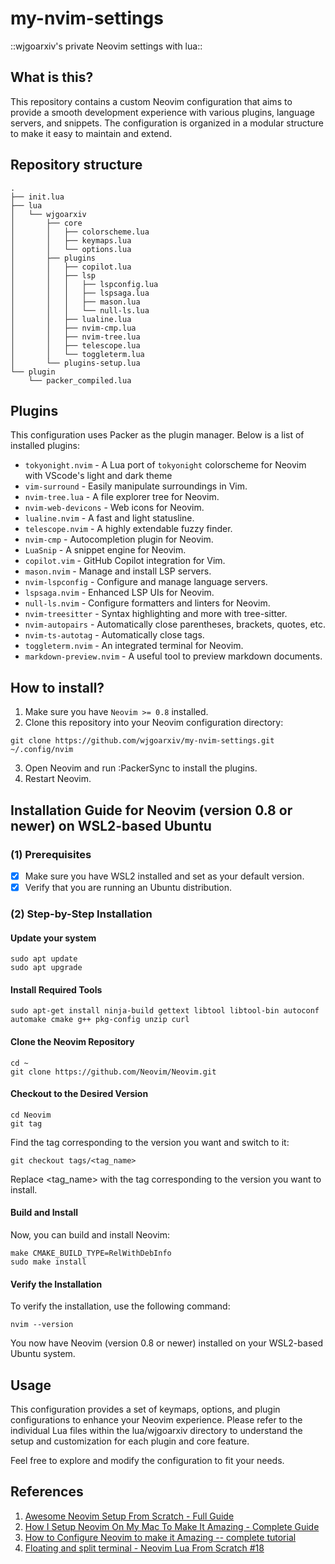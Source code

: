 # **my-nvim-settings**
::wjgoarxiv's private Neovim settings with lua::
## **What is this?**
This repository contains a custom Neovim configuration that aims to provide a smooth development experience with various plugins, language servers, and snippets. The configuration is organized in a modular structure to make it easy to maintain and extend.

## **Repository structure**
```shell
.
├── init.lua
├── lua
│   └── wjgoarxiv
│       ├── core
│       │   ├── colorscheme.lua
│       │   ├── keymaps.lua
│       │   └── options.lua
│       ├── plugins
│       │   ├── copilot.lua
│       │   ├── lsp
│       │   │   ├── lspconfig.lua
│       │   │   ├── lspsaga.lua
│       │   │   ├── mason.lua
│       │   │   └── null-ls.lua
│       │   ├── lualine.lua
│       │   ├── nvim-cmp.lua
│       │   ├── nvim-tree.lua
│       │   ├── telescope.lua
│       │   └── toggleterm.lua
│       └── plugins-setup.lua
└── plugin
    └── packer_compiled.lua
```
## **Plugins**
This configuration uses Packer as the plugin manager. Below is a list of installed plugins:

- `tokyonight.nvim` - A Lua port of `tokyonight` colorscheme for Neovim with VScode's light and dark theme
- `vim-surround` - Easily manipulate surroundings in Vim.
- `nvim-tree.lua` - A file explorer tree for Neovim.
- `nvim-web-devicons` - Web icons for Neovim.
- `lualine.nvim` - A fast and light statusline.
- `telescope.nvim` - A highly extendable fuzzy finder.
- `nvim-cmp` - Autocompletion plugin for Neovim.
- `LuaSnip` - A snippet engine for Neovim.
- `copilot.vim` - GitHub Copilot integration for Vim.
- `mason.nvim` - Manage and install LSP servers.
- `nvim-lspconfig` - Configure and manage language servers.
- `lspsaga.nvim` - Enhanced LSP UIs for Neovim.
- `null-ls.nvim` - Configure formatters and linters for Neovim.
- `nvim-treesitter` - Syntax highlighting and more with tree-sitter.
- `nvim-autopairs` - Automatically close parentheses, brackets, quotes, etc.
- `nvim-ts-autotag` - Automatically close tags.
- `toggleterm.nvim` - An integrated terminal for Neovim.
- `markdown-preview.nvim` - A useful tool to preview markdown documents.

## **How to install?**
1. Make sure you have `Neovim >= 0.8` installed.
2. Clone this repository into your Neovim configuration directory:
```shell
git clone https://github.com/wjgoarxiv/my-nvim-settings.git ~/.config/nvim
```
3. Open Neovim and run :PackerSync to install the plugins.
4. Restart Neovim.

## **Installation Guide for Neovim (version 0.8 or newer) on WSL2-based Ubuntu**
### (1) Prerequisites
- [x] Make sure you have WSL2 installed and set as your default version.
- [x] Verify that you are running an Ubuntu distribution.

### (2) Step-by-Step Installation
#### Update your system
```shell
sudo apt update
sudo apt upgrade
```

#### Install Required Tools
```
sudo apt-get install ninja-build gettext libtool libtool-bin autoconf automake cmake g++ pkg-config unzip curl
```

#### Clone the Neovim Repository
```
cd ~
git clone https://github.com/Neovim/Neovim.git
```

#### Checkout to the Desired Version
```
cd Neovim
git tag
```
Find the tag corresponding to the version you want and switch to it:
```
git checkout tags/<tag_name>
```
Replace <tag_name> with the tag corresponding to the version you want to install.

#### Build and Install
Now, you can build and install Neovim:
```
make CMAKE_BUILD_TYPE=RelWithDebInfo
sudo make install
```

#### Verify the Installation
To verify the installation, use the following command:
```
nvim --version
```
You now have Neovim (version 0.8 or newer) installed on your WSL2-based Ubuntu system.

## **Usage**
This configuration provides a set of keymaps, options, and plugin configurations to enhance your Neovim experience. Please refer to the individual Lua files within the lua/wjgoarxiv directory to understand the setup and customization for each plugin and core feature.

Feel free to explore and modify the configuration to fit your needs.

## **References** 
1. [Awesome Neovim Setup From Scratch - Full Guide](https://www.youtube.com/watch?v=JWReY93Vl6g)
2. [How I Setup Neovim On My Mac To Make It Amazing - Complete Guide](https://youtu.be/vdn_pKJUda8)
3. [How to Configure Neovim to make it Amazing -- complete tutorial](https://youtu.be/J9yqSdvAKXY)
4. [Floating and split terminal - Neovim Lua From Scratch #18](https://youtu.be/Qtdbco50sPc)
